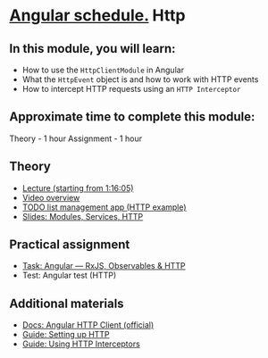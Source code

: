 # [Angular schedule.](../../README.md) Http

## In this module, you will learn:

- How to use the `HttpClientModule` in Angular
- What the `HttpEvent` object is and how to work with HTTP events
- How to intercept HTTP requests using an `HTTP Interceptor`

## Approximate time to complete this module:

Theory - 1 hour
Assignment - 1 hour

## Theory

- [Lecture (starting from 1:16:05)](https://youtu.be/fVhS7-LsvI4?t=4565)
- [Video overview](https://www.youtube.com/watch?v=5K10oYJ5Y-E&list=PL1w1q3fL4pmj9k1FrJ3Pe91EPub2_h4jF&index=8)
- [TODO list management app (HTTP example)](https://github.com/pavelrazuvalau/todo-list-management/tree/c431689f6a2c0eedf93ff760b30ee237f2c2e012)
- [Slides: Modules, Services, HTTP](https://slides.com/pavelrazuvalau/angular-modules-services-http#/5)

## Practical assignment

- [Task: Angular — RxJS, Observables & HTTP](https://github.com/rolling-scopes-school/tasks/blob/master/tasks/angular/rxjs-observables-http.md)
- Test: Angular test (HTTP)

## Additional materials

- [Docs: Angular HTTP Client (official)](https://angular.dev/guide/http)
- [Guide: Setting up HTTP](https://angular.dev/guide/http/setup)
- [Guide: Using HTTP Interceptors](https://angular.dev/guide/http/interceptors)
